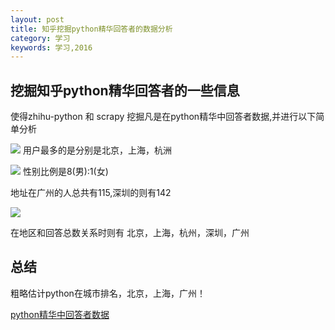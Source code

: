 ```yaml
---
layout: post
title: 知乎挖掘python精华回答者的数据分析
category: 学习
keywords: 学习,2016
---
```



## 挖掘知乎python精华回答者的一些信息

使得zhihu-python 和 scrapy 挖掘凡是在python精华中回答者数据,并进行以下简单分析

![](http://7xnnj6.com1.z0.glb.clouddn.com/zhihu_python-toplocation.png)
用户最多的是分别是北京，上海，杭洲

![](http://7xnnj6.com1.z0.glb.clouddn.com/zhihu_python-topuser_gender.png)
性别比例是8(男):1(女)



地址在广州的人总共有115,深圳的则有142

![](http://7xnnj6.com1.z0.glb.clouddn.com/zhihu_python-topanswers_and_location.png)

在地区和回答总数关系时则有
北京，上海，杭州，深圳，广州


## 总结
粗略估计python在城市排名，北京，上海，广州！


[python精华中回答者数据](http://pan.baidu.com/s/1boaIbnD)
